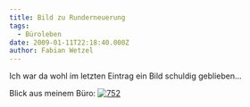 ```yaml
---
title: Bild zu Runderneuerung
tags:
  - Büroleben
date: 2009-01-11T22:18:40.000Z
author: Fabian Wetzel
---
```


 Ich war da wohl im letzten Eintrag ein Bild schuldig geblieben...

Blick aus meinem B&#252;ro:
 [![752](752-thumb.jpg)](752.jpg)


